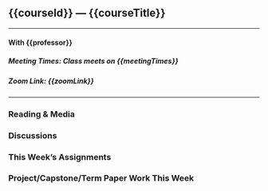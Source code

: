 ## {{courseId}} — {{courseTitle}}
---
#### **With {{professor}}**
##### Meeting Times: Class meets on {{meetingTimes}}
##### Zoom Link: {{zoomLink}}
---
### Reading & Media

### Discussions

### This Week’s Assignments

### Project/Capstone/Term Paper Work This Week
